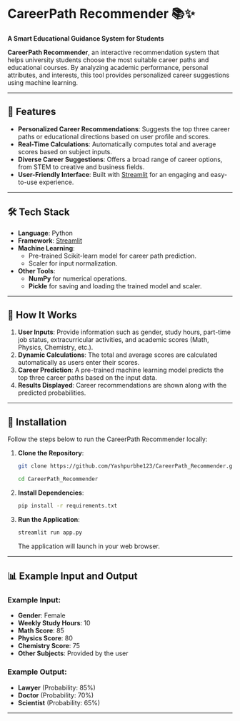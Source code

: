 # **CareerPath Recommender 📚✨**  
**A Smart Educational Guidance System for Students**

**CareerPath Recommender**, an interactive recommendation system that helps university students choose the most suitable career paths and educational courses. By analyzing academic performance, personal attributes, and interests, this tool provides personalized career suggestions using machine learning.

---

## **🚀 Features**
- **Personalized Career Recommendations**: Suggests the top three career paths or educational directions based on user profile and scores.
- **Real-Time Calculations**: Automatically computes total and average scores based on subject inputs.
- **Diverse Career Suggestions**: Offers a broad range of career options, from STEM to creative and business fields.
- **User-Friendly Interface**: Built with [Streamlit](https://streamlit.io/) for an engaging and easy-to-use experience.

---

## **🛠️ Tech Stack**
- **Language**: Python
- **Framework**: [Streamlit](https://streamlit.io/)
- **Machine Learning**:
  - Pre-trained Scikit-learn model for career path prediction.
  - Scaler for input normalization.
- **Other Tools**:
  - **NumPy** for numerical operations.
  - **Pickle** for saving and loading the trained model and scaler.

---

## **📑 How It Works**
1. **User Inputs**: Provide information such as gender, study hours, part-time job status, extracurricular activities, and academic scores (Math, Physics, Chemistry, etc.).
2. **Dynamic Calculations**: The total and average scores are calculated automatically as users enter their scores.
3. **Career Prediction**: A pre-trained machine learning model predicts the top three career paths based on the input data.
4. **Results Displayed**: Career recommendations are shown along with the predicted probabilities.

---

## **🔧 Installation**
Follow the steps below to run the CareerPath Recommender locally:

1. **Clone the Repository**:
   ```bash
   git clone https://github.com/Yashpurbhe123/CareerPath_Recommender.git
   
   cd CareerPath_Recommender
   ```

2. **Install Dependencies**:
   ```bash
   pip install -r requirements.txt
   ```

3. **Run the Application**:
   ```bash
   streamlit run app.py
   ```

   The application will launch in your web browser.

---

## **📊 Example Input and Output**
### Example Input:
- **Gender**: Female
- **Weekly Study Hours**: 10
- **Math Score**: 85
- **Physics Score**: 80
- **Chemistry Score**: 75
- **Other Subjects**: Provided by the user

### Example Output:
- **Lawyer** (Probability: 85%)
- **Doctor** (Probability: 70%)
- **Scientist** (Probability: 65%)

---
